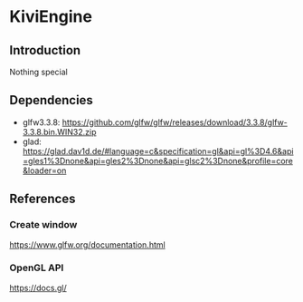 # KiviEngine
## Introduction
Nothing special

## Dependencies
- glfw3.3.8: https://github.com/glfw/glfw/releases/download/3.3.8/glfw-3.3.8.bin.WIN32.zip
- glad: https://glad.dav1d.de/#language=c&specification=gl&api=gl%3D4.6&api=gles1%3Dnone&api=gles2%3Dnone&api=glsc2%3Dnone&profile=core&loader=on

## References
### Create window
https://www.glfw.org/documentation.html
### OpenGL API
https://docs.gl/